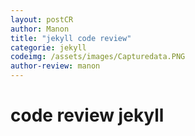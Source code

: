 ```yaml
---
layout: postCR
author: Manon
title: "jekyll code review"
categorie: jekyll 
codeimg: /assets/images/Capturedata.PNG
author-review: manon
---
```


<h1> code review jekyll<h1>